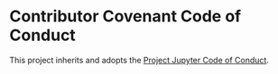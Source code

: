 # Contributor Covenant Code of Conduct

This project inherits and adopts the [Project Jupyter Code of Conduct](https://jupyter.org/governance/conduct/code_of_conduct.html).  
